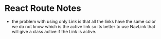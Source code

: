 # React Route Notes

* the problem with using only Link is that all the links have the same color we do not know which is the active link so its better to use NavLink that will give a class active if the Link is active.